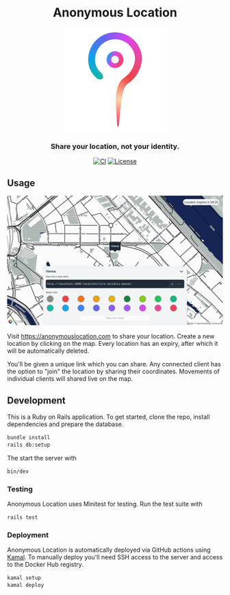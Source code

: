 <div align="center">

# Anonymous Location

<img alt="logo" src="app/assets/images/logo.png" width="240px" height="auto">

### Share your location, not your identity.

[![CI](https://github.com/hschne/anonymous-location/actions/workflows/ci.yml/badge.svg)](https://github.com/hschne/anonymous-location/actions/workflows/ci.yml)
[![License](https://img.shields.io/github/license/hschne/anonymous-location)](https://img.shields.io/github/license/hschne/anonymous-location)

</div>

## Usage

<div align="center">
<img alt="hero" src="app/assets/images/location.png" width="512px" height="auto">
</div>

Visit https://anonymouslocation.com to share your location. Create a new location by clicking on the map. Every location has an expiry, after which it will be automatically deleted.

You'll be given a unique link which you can share. Any connected client has the option to "join" the location by sharing their coordinates. Movements of individual clients will shared live on the map. 

## Development

This is a Ruby on Rails application. To get started, clone the repo, install dependencies and prepare the database. 

```bash
bundle install
rails db:setup
```

The start the server with 

```bash
bin/dev
```

### Testing

Anonymous Location uses Minitest for testing. Run the test suite with

```bash
rails test
```

### Deployment

Anonymous Location is automatically deployed via GitHub actions using [Kamal](https://kamal-deploy.org/). To manually deploy you'll need SSH access to the server and access to the Docker Hub registry.

```bash
kamal setup
kamal deploy
```

